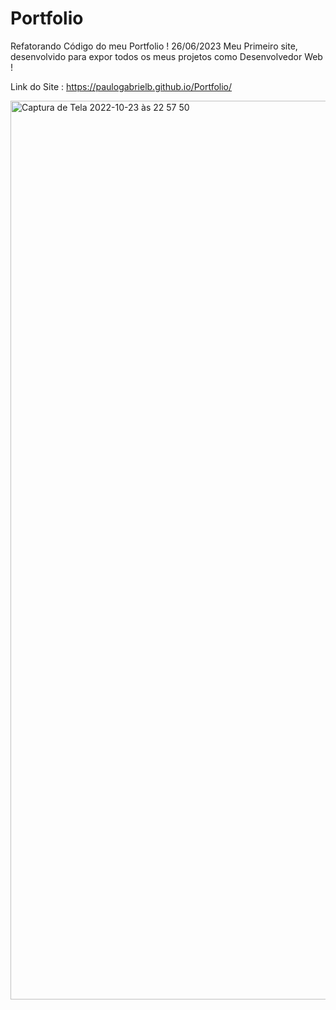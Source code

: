 # Portfolio
Refatorando Código do meu Portfolio ! 26/06/2023
Meu Primeiro site, desenvolvido para expor todos os meus projetos como Desenvolvedor Web !

Link do Site : https://paulogabrielb.github.io/Portfolio/

<img width="1438" alt="Captura de Tela 2022-10-23 às 22 57 50" src="https://user-images.githubusercontent.com/107644323/197571146-86265886-ecfd-4269-a6c8-834dc15131f1.png">
